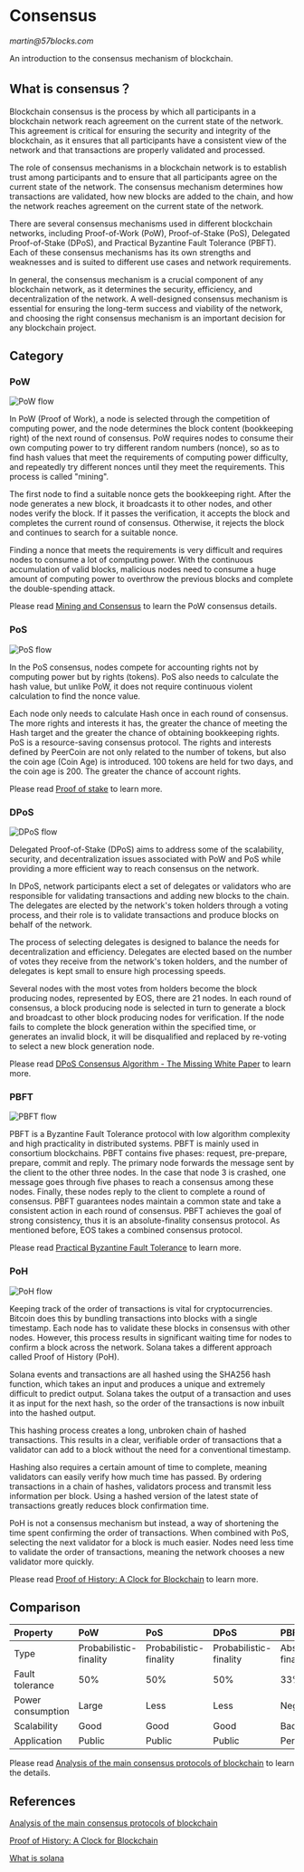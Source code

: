 # Consensus

_martin@57blocks.com_

An introduction to the consensus mechanism of blockchain.

## What is consensus？

Blockchain consensus is the process by which all participants in a blockchain network reach agreement on the current state of the network. This agreement is critical for ensuring the security and integrity of the blockchain, as it ensures that all participants have a consistent view of the network and that transactions are properly validated and processed.

The role of consensus mechanisms in a blockchain network is to establish trust among participants and to ensure that all participants agree on the current state of the network. The consensus mechanism determines how transactions are validated, how new blocks are added to the chain, and how the network reaches agreement on the current state of the network.

There are several consensus mechanisms used in different blockchain networks, including Proof-of-Work (PoW), Proof-of-Stake (PoS), Delegated Proof-of-Stake (DPoS), and Practical Byzantine Fault Tolerance (PBFT). Each of these consensus mechanisms has its own strengths and weaknesses and is suited to different use cases and network requirements.

In general, the consensus mechanism is a crucial component of any blockchain network, as it determines the security, efficiency, and decentralization of the network. A well-designed consensus mechanism is essential for ensuring the long-term success and viability of the network, and choosing the right consensus mechanism is an important decision for any blockchain project.

## Category

### PoW

![PoW flow](../assets/images/pow_flow.jpg)

In PoW (Proof of Work), a node is selected through the competition of computing power, and the node determines the block content (bookkeeping right) of the next round of consensus. PoW requires nodes to consume their own computing power to try different random numbers (nonce), so as to find hash values that meet the requirements of computing power difficulty, and repeatedly try different nonces until they meet the requirements. This process is called "mining".

The first node to find a suitable nonce gets the bookkeeping right. After the node generates a new block, it broadcasts it to other nodes, and other nodes verify the block. If it passes the verification, it accepts the block and completes the current round of consensus. Otherwise, it rejects the block and continues to search for a suitable nonce.

Finding a nonce that meets the requirements is very difficult and requires nodes to consume a lot of computing power. With the continuous accumulation of valid blocks, malicious nodes need to consume a huge amount of computing power to overthrow the previous blocks and complete the double-spending attack.

Please read [Mining and Consensus](https://github.com/bitcoinbook/bitcoinbook/blob/develop/ch10.asciidoc) to learn the PoW consensus details.

### PoS

![PoS flow](../assets/images/pos_flow.jpg)

In the PoS consensus, nodes compete for accounting rights not by computing power but by rights (tokens). PoS also needs to calculate the hash value, but unlike PoW, it does not require continuous violent calculation to find the nonce value.

Each node only needs to calculate Hash once in each round of consensus. The more rights and interests it has, the greater the chance of meeting the Hash target and the greater the chance of obtaining bookkeeping rights. PoS is a resource-saving consensus protocol. The rights and interests defined by PeerCoin are not only related to the number of tokens, but also the coin age (Coin Age) is introduced. 100 tokens are held for two days, and the coin age is 200. The greater the chance of account rights.

Please read [Proof of stake](https://ethereum.org/en/developers/docs/consensus-mechanisms/pos/) to learn more.

### DPoS

![DPoS flow](../assets/images/dpos_flow.jpg)

Delegated Proof-of-Stake (DPoS) aims to address some of the scalability, security, and decentralization issues associated with PoW and PoS while providing a more efficient way to reach consensus on the network.

In DPoS, network participants elect a set of delegates or validators who are responsible for validating transactions and adding new blocks to the chain. The delegates are elected by the network's token holders through a voting process, and their role is to validate transactions and produce blocks on behalf of the network.

The process of selecting delegates is designed to balance the needs for decentralization and efficiency. Delegates are elected based on the number of votes they receive from the network's token holders, and the number of delegates is kept small to ensure high processing speeds.

Several nodes with the most votes from holders become the block producing nodes, represented by EOS, there are 21 nodes. In each round of consensus, a block producing node is selected in turn to generate a block and broadcast to other block producing nodes for verification. If the node fails to complete the block generation within the specified time, or generates an invalid block, it will be disqualified and replaced by re-voting to select a new block generation node.

Please read [DPoS Consensus Algorithm - The Missing White Paper](https://steemit.com/dpos/@dantheman/dpos-consensus-algorithm-this-missing-white-paper) to learn more.

### PBFT

![PBFT flow](../assets/images/pbft_flow.jpg)

PBFT is a Byzantine Fault Tolerance protocol with low algorithm complexity and high practicality in distributed systems. PBFT is mainly used in consortium blockchains. PBFT contains five phases: request, pre-prepare, prepare, commit and reply. The primary node forwards the message sent by the client to the other three nodes. In the case that node 3 is crashed, one message goes through five phases to reach a consensus among these nodes. Finally, these nodes reply to the client to complete a round of consensus. PBFT guarantees nodes maintain a common state and take a consistent action in each round of consensus. PBFT achieves the goal of strong consistency, thus it is an absolute-finality consensus protocol. As mentioned before, EOS takes a combined consensus protocol.

Please read [Practical Byzantine Fault Tolerance](https://pmg.csail.mit.edu/papers/osdi99.pdf) to learn more.

### PoH

![PoH flow](../assets/images/poh_flow.png)

Keeping track of the order of transactions is vital for cryptocurrencies. Bitcoin does this by bundling transactions into blocks with a single timestamp. Each node has to validate these blocks in consensus with other nodes. However, this process results in significant waiting time for nodes to confirm a block across the network. Solana takes a different approach called Proof of History (PoH).

Solana events and transactions are all hashed using the SHA256 hash function, which takes an input and produces a unique and extremely difficult to predict output. Solana takes the output of a transaction and uses it as input for the next hash, so the order of the transactions is now inbuilt into the hashed output.

This hashing process creates a long, unbroken chain of hashed transactions. This results in a clear, verifiable order of transactions that a validator can add to a block without the need for a conventional timestamp.

Hashing also requires a certain amount of time to complete, meaning validators can easily verify how much time has passed. By ordering transactions in a chain of hashes, validators process and transmit less information per block. Using a hashed version of the latest state of transactions greatly reduces block confirmation time.

PoH is not a consensus mechanism but instead, a way of shortening the time spent confirming the order of transactions. When combined with PoS, selecting the next validator for a block is much easier. Nodes need less time to validate the order of transactions, meaning the network chooses a new validator more quickly.

Please read [Proof of History: A Clock for Blockchain](https://medium.com/solana-labs/proof-of-history-a-clock-for-blockchain-cf47a61a9274) to learn more.

## Comparison

| Property          | PoW                    | PoS                    | DPoS                   | PBFT              |
| :---------------- | :--------------------- | :--------------------- | :--------------------- | :---------------- |
| Type              | Probabilistic-finality | Probabilistic-finality | Probabilistic-finality | Absolute-finality |
| Fault tolerance   | 50%                    | 50%                    | 50%                    | 33%               |
| Power consumption | Large                  | Less                   | Less                   | Negligible        |
| Scalability       | Good                   | Good                   | Good                   | Bad               |
| Application       | Public                 | Public                 | Public                 | Permissioned      |

Please read [Analysis of the main consensus protocols of blockchain](https://www.sciencedirect.com/science/article/pii/S240595951930164X) to learn the details.

## References

[Analysis of the main consensus protocols of blockchain](https://www.sciencedirect.com/science/article/pii/S240595951930164X)

[Proof of History: A Clock for Blockchain](https://medium.com/solana-labs/proof-of-history-a-clock-for-blockchain-cf47a61a9274)

[What is solana](https://academy.binance.com/en/articles/what-is-solana-sol)
